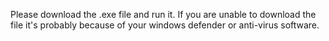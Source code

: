 Please download the .exe file and run it. If you are unable to download the file it's probably because of your windows defender or anti-virus software.
